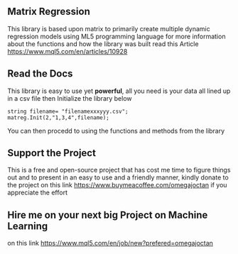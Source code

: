 ## Matrix Regression

This library is based upon matrix to primarily create multiple dynamic regression models using ML5 programming language for more information about the functions and how the library was built read this Article https://www.mql5.com/en/articles/10928

## Read the Docs 

This library is easy to use yet  **powerful**, all you need is your data all lined up in a csv file then Initialize the library below
```
string filename= "filenamexxxyyy.csv";
matreg.Init(2,"1,3,4",filename);
```
You can then procedd to using the functions and methods from the library

## Support the Project 

This is a free and open-source project that has cost me time to figure things out and to present in an easy to use and a friendly manner, kindly donate to the project on this link https://www.buymeacoffee.com/omegajoctan if you appreciate the effort

## Hire me on your next big Project on Machine Learning 

on this link https://www.mql5.com/en/job/new?prefered=omegajoctan